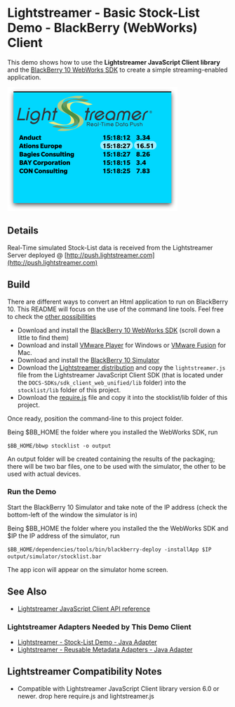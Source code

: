 # Lightstreamer - Basic Stock-List Demo - BlackBerry (WebWorks) Client

<!-- START DESCRIPTION lightstreamer-example-stocklist-client-blackberry10-html -->

This demo shows how to use the <b>Lightstreamer JavaScript Client library</b> and the [BlackBerry 10 WebWorks SDK](http://developer.blackberry.com/html5/) to create a simple streaming-enabled application.

![screenshot](screenshot.png)

## Details

Real-Time simulated Stock-List data is received from the Lightstreamer Server deployed @ [http://push.lightstreamer.com](http://push.lightstreamer.com)
<!-- END DESCRIPTION lightstreamer-example-stocklist-client-blackberry10-html -->

## Build 

There are different ways to convert an Html application to run on BlackBerry 10. This README will focus on the use of the command line tools. Feel free to check the [other possibilities](http://developer.blackberry.com/html5/)

*   Download and install the [BlackBerry 10 WebWorks SDK](http://developer.blackberry.com/html5/download/) (scroll down a little to find them)
*   Download and install [VMware Player](http://www.vmware.com/products/player/) for Windows or [VMware Fusion](http://www.vmware.com/products/fusion/overview.html) for Mac.
*   Download and install the [BlackBerry 10 Simulator](https://developer.blackberry.com/devzone/develop/simulator/simulator_installing.html)
*   Download the [Lightstreamer distribution](http://www.lightstreamer.com/download) and copy the `lightstreamer.js` file from the Lightstreamer JavaScript Client SDK (that is located under the `DOCS-SDKs/sdk_client_web_unified/lib` folder) into the `stocklist/lib` folder of this project.
*   Download the [require.js](http://requirejs.org/) file and copy it into the stocklist/lib folder of this project.

Once ready, position the command-line to this project folder.

Being $BB_HOME the folder where you installed the WebWorks SDK, run
```
$BB_HOME/bbwp stocklist -o output
```
An output folder will be created containing the results of the packaging; there will be two bar files, one to be used with the simulator, the other to be used with actual devices.

### Run the Demo

Start the BlackBerry 10 Simulator and take note of the IP address (check the bottom-left of the window the simulator is in)

Being $BB_HOME the folder where you installed the the WebWorks SDK and $IP the IP address of the simulator, run
```
$BB_HOME/dependencies/tools/bin/blackberry-deploy -installApp $IP output/simulator/stocklist.bar
```
The app icon will appear on the simulator home screen.

## See Also

*   [Lightstreamer JavaScript Client API reference](http://www.lightstreamer.com/docs/client_javascript_uni_api/index.html)

### Lightstreamer Adapters Needed by This Demo Client
<!-- START RELATED_ENTRIES -->

*   [Lightstreamer - Stock-List Demo - Java Adapter](https://github.com/Lightstreamer/Lightstreamer-example-Stocklist-adapter-java)
*   [Lightstreamer - Reusable Metadata Adapters - Java Adapter](https://github.com/Lightstreamer/Lightstreamer-example-ReusableMetadata-adapter-java)

<!-- END RELATED_ENTRIES -->

## Lightstreamer Compatibility Notes

*   Compatible with Lightstreamer JavaScript Client library version 6.0 or newer.
drop here require.js and lightstreamer.js
